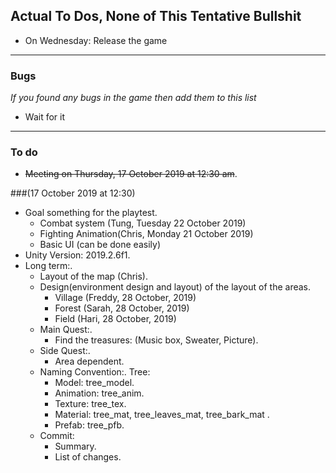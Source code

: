 ## Actual To Dos, None of This Tentative Bullshit

* On Wednesday: Release the game

---
### Bugs

_If you found any bugs in the game then add them to this list_

- Wait for it

---
### To do
- ~~Meeting on Thursday, 17 October 2019 at 12:30 am~~. 


###(17 October 2019 at 12:30)
- Goal something for the playtest.
    - Combat system (Tung, Tuesday 22 October 2019)
    - Fighting Animation(Chris, Monday 21 October 2019)
    - Basic UI (can be done easily)
- Unity Version: 2019.2.6f1.
- Long term:.
    - Layout of the map (Chris).
    - Design(environment design and layout) of the layout of the areas.
        - Village (Freddy, 28 October, 2019)
        - Forest (Sarah, 28 October, 2019)
        - Field (Hari, 28 October, 2019)
    - Main Quest:. 
        - Find the treasures: (Music box, Sweater, Picture).
    - Side Quest:.
        - Area dependent.
    - Naming Convention:.
    Tree:
        - Model: tree_model. 
        - Animation: tree_anim.
        - Texture: tree_tex.
        - Material: tree_mat, tree_leaves_mat, tree_bark_mat .
        - Prefab: tree_pfb.
    - Commit: 
        - Summary.
        - List of changes.